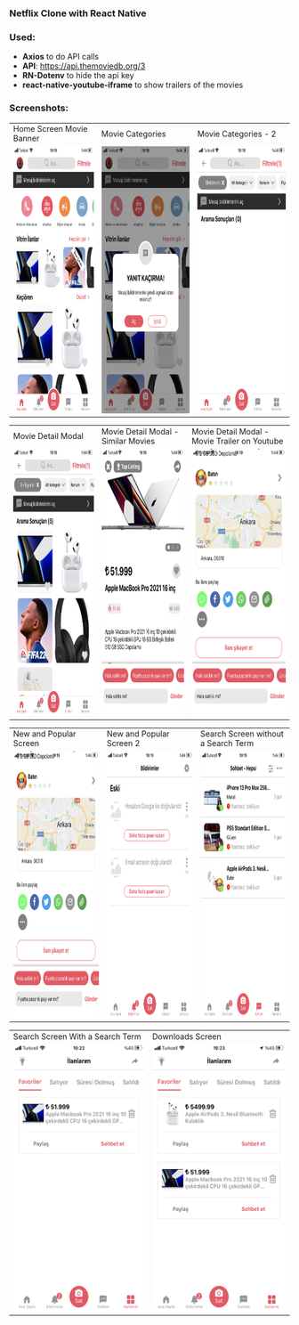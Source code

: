 ### Netflix Clone with React Native

### Used:

- **Axios** to do API calls
- **API**: https://api.themoviedb.org/3
- **RN-Dotenv** to hide the api key
- **react-native-youtube-iframe** to show trailers of the movies

### Screenshots:

<table>
  <tr>
    <td>Home Screen Movie Banner</td>
     <td>Movie Categories</td>
     <td>Movie Categories - 2</td>
  </tr>
  
  <tr>
    <td><img src="screenshots/1.PNG" width=270 height=480></td>
    <td><img src="screenshots/2.PNG" width=270 height=480></td>
    <td><img src="screenshots/3.PNG" width=270 height=480></td>
  </tr>
 </table>

<table>
  <tr>
    <td>Movie Detail Modal</td>
     <td>Movie Detail Modal - Similar Movies</td>
     <td>Movie Detail Modal - Movie Trailer on Youtube</td>
  </tr>
  
  <tr>
    <td><img src="screenshots/4.PNG" width=270 height=480></td>
    <td><img src="screenshots/5.PNG" width=270 height=480></td>
    <td><img src="screenshots/6.PNG" width=270 height=480></td>
  </tr>
 </table>
 
 <table>
  <tr>
    <td>New and Popular Screen</td>
     <td>New and Popular Screen 2</td>
     <td>Search Screen without a Search Term</td>
  </tr>
  
  <tr>
    <td><img src="screenshots/7.PNG" width=270 height=480></td>
    <td><img src="screenshots/8.PNG" width=270 height=480></td>
    <td><img src="screenshots/9.PNG" width=270 height=480></td>
  </tr>
 </table>

 <table>
  <tr>
    <td>Search Screen With a Search Term</td>
     <td>Downloads Screen</td>
  </tr>
  
  <tr>
    <td><img src="screenshots/10.PNG" width=270 height=480></td>
    <td><img src="screenshots/11.PNG" width=270 height=480></td>
  </tr>
 </table>
